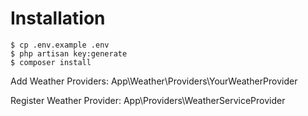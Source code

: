 # Installation

````
$ cp .env.example .env
$ php artisan key:generate
$ composer install
````

Add Weather Providers:
App\Weather\Providers\YourWeatherProvider

Register Weather Provider:
App\Providers\WeatherServiceProvider